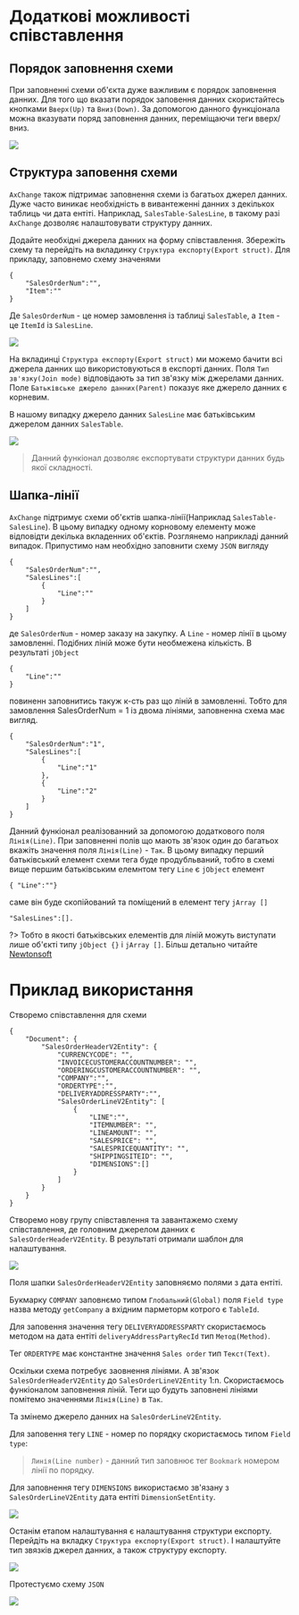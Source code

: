 # Додаткові можливості співставлення 

## Порядок заповнення схеми 

При заповненні схеми об'єкта дуже важливим є порядок заповнення данних. Для того що вказати порядок заповення данних скористайтесь кнопками `Вверх(Up)` та `Вниз(Down)`.
За допомогою данного функціонала можна вказувати поряд заповнення данних, переміщаючи теги вверх/вниз. 

![](../_media/mapping_export_add_move.png)

## Структура заповення схеми

`AxChange` також підтримає заповнення схеми із багатьох джерел данних. Дуже часто виникає необхідність в вивантеженні данних з декількох таблиць чи дата ентіті. Наприклад, `SalesTable-SalesLine`, 
в такому разі `AxChange` дозволяє налаштовувати структуру данних. 

Додайте необхідні джерела данних на форму співставлення. Збережіть схему та перейдіть на вкладинку `Структура експорту(Export struct)`. Для прикладу, заповнемо схему значенями 

```text
{
    "SalesOrderNum":"",
    "Item":""
}
```

Де `SalesOrderNum` - це номер замовлення із таблиці `SalesTable`, а `Item` - це `ItemId` із `SalesLine`.

![](../_media/mapping_export_add_salesStruct.png)

На вкладинці `Структура експорту(Export struct)` ми можемо бачити всі джерела данних що використовуються в експорті данних. Поля `Тип зв'язку(Join mode)` відповідають за тип зв'язку між 
джерелами данних. Поле `Батьківське джерело данних(Parent)` показує яке джерело данних є корневим. 

В нашому випадку джерело данних `SalesLine` має батьківським джерелом данних `SalesTable`.

![](../_media/mapping_export_add_salesStruct_settup.png)

> Данний функіонал дозволяє експортувати структури данних будь якої складності.

## Шапка-лінії 

`AxChange` підтримує схеми об'єктів шапка-лінії(Наприклад `SalesTable-SalesLine`). В цьому випадку одному корновому елементу може відповідти декілька вкладенних об'єктів.
Розглянемо наприкладі данний випадок. Припустимо нам необхідно заповнити схему `JSON` вигляду  

```text
{
    "SalesOrderNum":"",
    "SalesLines":[
        {
            "Line":""
        }
    ]
}
```
де `SalesOrderNum` - номер заказу на закупку. А `Line` - номер лінії в цьому замовленні. Подібних ліній може бути необмежена кількість. В результаті `jObject` 
```text
{
    "Line":""
}
```
повиненн заповнитись такуж к-сть раз що ліній в замовленні. Тобто для замовлення SalesOrderNum = 1 із двома лініями, заповненна схема має вигляд. 

```text
{
    "SalesOrderNum":"1",
    "SalesLines":[
        {
            "Line":"1"
        },
        {
            "Line":"2"
        }
    ]
}
```

Данний функіонал реалізованний за допомогою додаткового поля `Лінія(Line)`. При заповненні полів що мають зв'язок один до багатьох вкажіть значення поля `Лінія(Line)` - `Так`.
В цьому випадку перший батьківський елемент схеми тега буде продубльваний, тобто в схемі вище першим батьківським елемнтом тегу `Line` є `jObject` елемент

```text
{ "Line":""}  
```
саме він буде скопійований та поміщений в елемент тегу `jArray []`
```text
"SalesLines":[].
```
?> Тобто в якості батьківських елементів для ліній можуть виступати лише об'єкті типу `jObject {}` і `jArray []`. Більш детально читайте [Newtonsoft](https://www.newtonsoft.com/json/help/html/N_Newtonsoft_Json_Linq.htm)

# Приклад використання

Створемо співставлення для схеми

```text
{
    "Document": {
        "SalesOrderHeaderV2Entity": {
            "CURRENCYCODE": "",
            "INVOICECUSTOMERACCOUNTNUMBER": "",
            "ORDERINGCUSTOMERACCOUNTNUMBER": "",
            "COMPANY":"",
            "ORDERTYPE":"",
            "DELIVERYADDRESSPARTY":"",
            "SalesOrderLineV2Entity": [
                {
                    "LINE":"",
                    "ITEMNUMBER": "",
                    "LINEAMOUNT": "",
                    "SALESPRICE": "",
                    "SALESPRICEQUANTITY": "",
                    "SHIPPINGSITEID": "",
                    "DIMENSIONS":[]                    
                }
            ]
        }
    }
}
```

Створемо нову групу співставлення та завантажемо схему співставлення, де головним джерелом данних є `SalesOrderHeaderV2Entity`. В результаті отримали шаблон для налаштування.  

![](../_media/mapping_export_add_salesOrder.png)

Поля шапки `SalesOrderHeaderV2Entity` заповняємо полями з дата ентіті.

 Букмарку `COMPANY` заповнємо типом `Глобальний(Global)` поля `Field type` назва методу `getCompany` а вхідним парметорм котрого є `TableId`.  
 
 Для заповення значення тегу `DELIVERYADDRESSPARTY` скористаємось методом на дата ентіті `deliveryAddressPartyRecId` тип `Метод(Method)`. 
 
 Тег `ORDERTYPE` має константне значення `Sales order` тип `Текст(Text)`.

Оскільки схема потребує заовнення лініями. А зв'язок `SalesOrderHeaderV2Entity` до  `SalesOrderLineV2Entity` 1:n. Скористаємось функіоналом заповнення ліній. 
Теги що будуть заповнені лініями помітемо значеннями  `Лінія(Line)` в `Так`. 

Та змінемо джерело данних на `SalesOrderLineV2Entity`.

Для заповення тегу `LINE` - номер по порядку скористаємось типом `Field type`:

> `Линія(Line number)` - данний тип заповнює тег `Bookmark` номером лінії по порядку.

Для заповнення тегу `DIMENSIONS` використаємо зв'язану з `SalesOrderLineV2Entity` дата ентіті `DimensionSetEntity`.

![](../_media/mapping_export_add_salesOrder_fill.png)

Останім етапом налаштування є налаштування структури експорту. Перейдіть на вкладку `Структура експорту(Export struct)`. І налаштуйте тип звязків джерел данних, а також структуру експорту.

![](../_media/mapping_export_add_salesOrder_structs.png) 

Протестуємо схему `JSON`

![](../_media/mapping_export_add_salesOrder_validate.png)